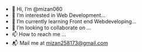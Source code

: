 - 👋 Hi, I’m @mizan060
- 👀 I’m interested in Web Development...
- 🌱 I’m currently learning Front end Webdeveloping...
- 💞️ I’m looking to collaborate on ...
- 📫 How to reach me ...
- 📬 Mail me at mizan258173@gmail.com

<!---
mizan060/mizan060 is a ✨ special ✨ repository because its `README.md` (this file) appears on your GitHub profile.
You can click the Preview link to take a look at your changes.
--->
